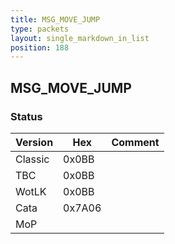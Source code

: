 ```yaml
---
title: MSG_MOVE_JUMP
type: packets
layout: single_markdown_in_list
position: 188
---
```


## MSG_MOVE_JUMP

### Status

Version    | Hex        | Comment
---------- | ---------- | ---------- 
Classic    | 0x0BB      |
TBC        | 0x0BB      |
WotLK      | 0x0BB      |
Cata       | 0x7A06     |
MoP        |            |

